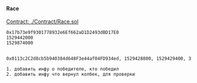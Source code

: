 #### Race

[Contract: ./Contract/Race.sol](https://github.com/demidkin/Race/blob/master/contracts/Race.sol)

    0x17b73e9f9301778932e6Ef662aD1D2493dBD17E0
    1529442000
    1529874000

    
    0x0113c2C2d8cb5b940384d648F3e44af04FD934ed, 1529428800, 1529429400, 3

    1. добавить инфу о победителе, кто победил
    2. добавить инфу что вернул колбек, для проверки
    